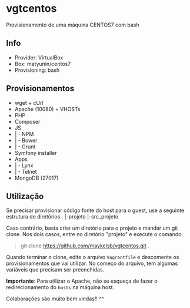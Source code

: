 # vgtcentos
Provisionamento de uma máquina CENTOS7 com bash

## Info ##
* Provider: VirtualBox
* Box: matyunin/centos7
* Provisioning: bash

## Provisionamentos ##
* wget + cUrl
* Apache (10080) + VHOSTs
* PHP
* Composer
* JS
* | - NPM
* | - Bower
* | - Grunt
* Symfony installer
* Apps
* | - Lynx
* | - Telnet
* MongoDB (27017)

## Utilização ##
Se precisar provisionar código fonte do host para o guest, use a seguinte estrutura de diretórios
.
|-projeto
|-src_projeto

Caso contrário, basta criar um diretório para o projeto e mandar um git clone. Nos dois casos, entre no diretório "projeto" e execute o comando:
> git clone https://github.com/maykelsb/vgtcentos.git .

Quando terminar o clone, edite o arquivo `Vagrantfile` e descomente os provisionamentos que vai utilizar. No começo do arquivo, tem algumas variáveis que precisam ser preenchidas.

**Importante**: Para utilizar o Apache, não se esqueça de fazer o redirecionamento do `hosts` na máquina host.


Colaborações são muito bem vindas!! ^^
